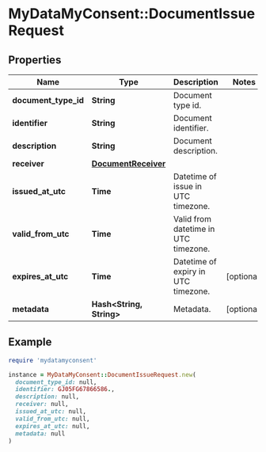 # MyDataMyConsent::DocumentIssueRequest

## Properties

| Name | Type | Description | Notes |
| ---- | ---- | ----------- | ----- |
| **document_type_id** | **String** | Document type id. |  |
| **identifier** | **String** | Document identifier. |  |
| **description** | **String** | Document description. |  |
| **receiver** | [**DocumentReceiver**](DocumentReceiver.md) |  |  |
| **issued_at_utc** | **Time** | Datetime of issue in UTC timezone. |  |
| **valid_from_utc** | **Time** | Valid from datetime in UTC timezone. |  |
| **expires_at_utc** | **Time** | Datetime of expiry in UTC timezone. | [optional] |
| **metadata** | **Hash&lt;String, String&gt;** | Metadata. | [optional] |

## Example

```ruby
require 'mydatamyconsent'

instance = MyDataMyConsent::DocumentIssueRequest.new(
  document_type_id: null,
  identifier: GJ05FG67866586.,
  description: null,
  receiver: null,
  issued_at_utc: null,
  valid_from_utc: null,
  expires_at_utc: null,
  metadata: null
)
```

